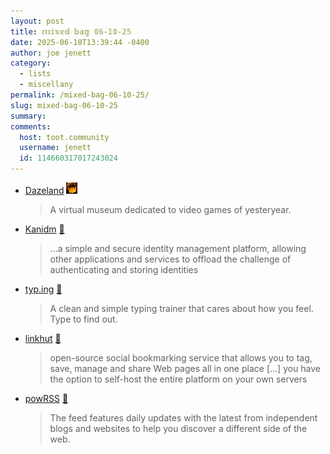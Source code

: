 ```yaml
---
layout: post
title: 𝕞𝕚𝕩𝕖𝕕 𝕓𝕒𝕘 𝟘𝟞-𝟙𝟘-𝟚𝟝
date: 2025-06-10T13:39:44 -0400
author: joe jenett
category:
  - lists
  - miscellany
permalink: /mixed-bag-06-10-25/
slug: mixed-bag-06-10-25
summary:
comments:
  host: toot.community
  username: jenett
  id: 114660317017243024
---
```

<ul class="links">
	<li><a title="We won’t nag you with cookies!" href="https://www.dazeland.com/index-en.html">Dazeland</a>  <a href="https://indieseek.xyz/" title="thx Brad!"><img src="/images/brad.png" width="18" height="18" alt="Indieseek.xyz" class="va-m"></a><blockquote><p>A virtual museum dedicated to video games of yesteryear.</p></blockquote></li>
	<li><a title="a modern and simple identity management platform written in rust" href="https://kanidm.com/">Kanidm</a> <a title="source" href="https://pinboard.in/u:fileformat">📌</a><blockquote><p>...a simple and secure identity management platform, allowing other applications and services to offload the challenge of authenticating and storing identities</p></blockquote></li>
	<li><a href="https://typ.ing/">typ.ing</a> <a title="source" href="https://pinboard.in/u:raygrasso">📌</a><blockquote><p>A clean and simple typing trainer that cares about how you feel. Type to find out.</p></blockquote></li>
	<li><a title="a social bookmarking site" href="https://linkhut.org/">linkhut</a> <a title="source" href="https://pinboard.in/u:tdjones">📌</a><blockquote><p>open-source social bookmarking service that allows you to tag, save, manage and share Web pages all in one place [...] you have the option to self-host the entire platform on your own servers</p></blockquote></li>
	<li><a title="powRSS - Discover the indie web" href="https://powrss.com/index.html">powRSS</a> <a title="source" href="https://pinboard.in/u:ramblinggit">📌</a><blockquote><p>The feed features daily updates with the latest from independent blogs and websites to help you discover a different side of the web.</p></blockquote></li>
</ul>

<a href="https://brid.gy/publish/mastodon"></a>